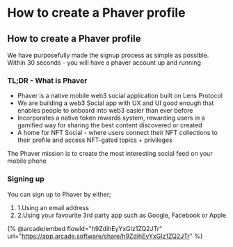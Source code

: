 # How to create a Phaver profile

## How to create a Phaver profile

We have purposefully made the signup process as simple as possible. Within 30 seconds - you will have a phaver account up and running

### TL;DR - What is Phaver  <a href="#tl-dr-what-is-phaver" id="tl-dr-what-is-phaver"></a>

* Phaver is a native mobile web3 social application built on Lens Protocol
* We are building a web3 Social app with UX and UI good enough that enables people to onboard into web3 easier than ever before
* Incorporates a native token rewards system, rewarding users in a gamified way for sharing the best content discovered or created
* A home for NFT Social - where users connect their NFT collections to their profile and access NFT-gated topics + privileges

The Phaver mission is to create the most interesting social feed on your mobile phone

### Signing up <a href="#signing-up" id="signing-up"></a>

You can sign up to Phaver by either;

1. 1.Using an email address
2. 2.Using your favourite 3rd party app such as Google, Facebook or Apple

{% @arcade/embed flowId="h9ZdihEyYxGIz1ZQ2JTr" url="https://app.arcade.software/share/h9ZdihEyYxGIz1ZQ2JTr" %}
